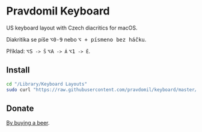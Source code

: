 # Pravdomil Keyboard
US keyboard layout with Czech diacritics for macOS.

Diakritika se píše <kbd>⌥0‑9</kbd> nebo <kbd>⌥ + písmeno bez háčku</kbd>.

Příklad: <kbd>⌥S</kbd>` -> Š` <kbd>⌥A</kbd>` -> Á` <kbd>⌥1</kbd>` -> Ě`.

## Install

```sh
cd "/Library/Keyboard Layouts"
sudo curl "https://raw.githubusercontent.com/pravdomil/keyboard/master/Pravdomil.keylayout" -O
```

## Donate

[By buying a beer](
https://www.paypal.com/cgi-bin/webscr?cmd=_s-xclick&hosted_button_id=BCL2X3AFQBAP2&item_name=Pravdomil%20keyboard%20beer).
